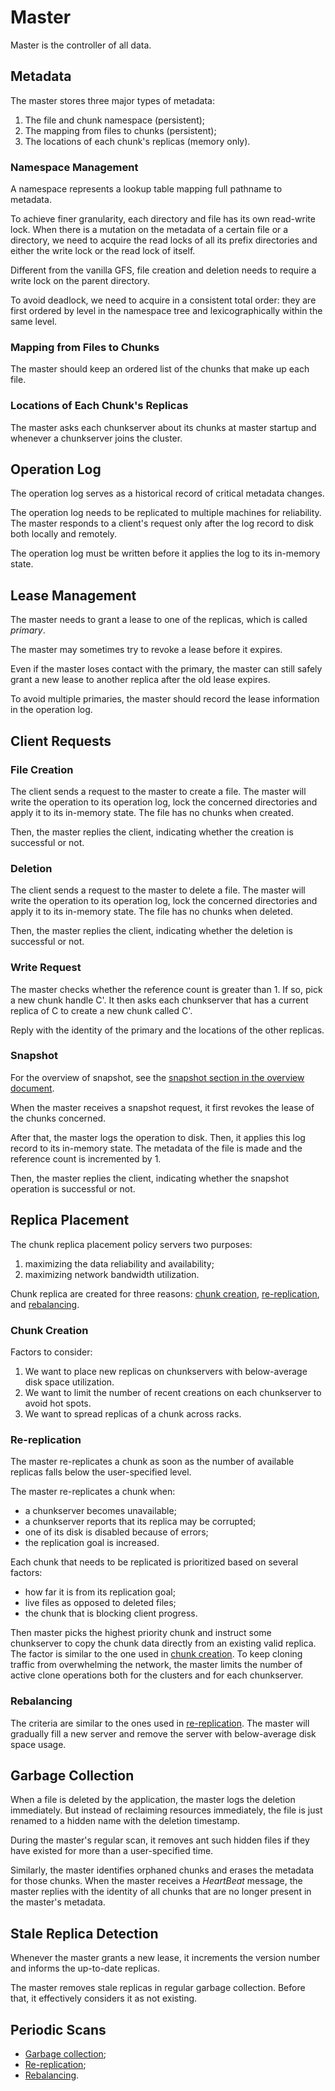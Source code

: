 # Master

Master is the controller of all data.

## Metadata

The master stores three major types of metadata:

1. The file and chunk namespace (persistent);
2. The mapping from files to chunks (persistent);
3. The locations of each chunk's replicas (memory only).

### Namespace Management

A namespace represents a lookup table mapping full pathname to metadata.

To achieve finer granularity, each directory and file has its own read-write
lock. When there is a mutation on the metadata of a certain file or a
directory, we need to acquire the read locks of all its prefix
directories and either the write lock or the read lock of itself.

Different from the vanilla GFS, file creation and deletion needs to require
a write lock on the parent directory.

To avoid deadlock, we need to acquire in a consistent total order: they are
first ordered by level in the namespace tree and lexicographically within
the same level.

### Mapping from Files to Chunks

The master should keep an ordered list of the chunks that make up each file.

### Locations of Each Chunk's Replicas

The master asks each chunkserver about its chunks at master startup and
whenever a chunkserver joins the cluster.

## Operation Log

The operation log serves as a historical record of critical metadata changes.

The operation log needs to be replicated to multiple machines for reliability.
The master responds to a client's request only after the log record to disk
both locally and remotely.

The operation log must be written before it applies the log to its in-memory
state.

## Lease Management

The master needs to grant a lease to one of the replicas, which is called
*primary*.

The master may sometimes try to revoke a lease before it expires.

Even if the master loses contact with the primary, the master can still
safely grant a new lease to another replica after the old lease expires.

To avoid multiple primaries, the master should record the lease information
in the operation log.

## Client Requests

### File Creation

The client sends a request to the master to create a file. The master will
write the operation to its operation log, lock the concerned directories
and apply it to its in-memory state. The file has no chunks when created.

Then, the master replies the client, indicating whether the creation is
successful or not.

### Deletion

The client sends a request to the master to delete a file. The master will
write the operation to its operation log, lock the concerned directories
and apply it to its in-memory state. The file has no chunks when deleted.

Then, the master replies the client, indicating whether the deletion is
successful or not.

### Write Request

The master checks whether the reference count is greater than 1. If so, pick a
new chunk handle C'. It then asks each chunkserver that has a current replica
of C to create a new chunk called C'.

Reply with the identity of the primary and the locations of the other replicas.

### Snapshot

For the overview of snapshot, see the
[snapshot section in the overview document](overview.md#snapshot).

When the master receives a snapshot request, it first revokes the lease of the
chunks concerned.

After that, the master logs the operation to disk. Then, it applies this log
record to its in-memory state. The metadata of the file is made and the
reference count is incremented by 1.

Then, the master replies the client, indicating whether the snapshot operation
is successful or not.

## Replica Placement

The chunk replica placement policy servers two purposes:

1. maximizing the data reliability and availability;
2. maximizing network bandwidth utilization.

Chunk replica are created for three reasons:
[chunk creation](#chunk-creation), [re-replication](#re-replication), and
[rebalancing](#rebalancing).

### Chunk Creation

Factors to consider:

1. We want to place new replicas on chunkservers with below-average disk space
   utilization.
2. We want to limit the number of recent creations on each chunkserver to avoid
   hot spots.
3. We want to spread replicas of a chunk across racks.

### Re-replication

The master re-replicates a chunk as soon as the number of available replicas
falls below the user-specified level.

The master re-replicates a chunk when:
- a chunkserver becomes unavailable;
- a chunkserver reports that its replica may be corrupted;
- one of its disk is disabled because of errors;
- the replication goal is increased.

Each chunk that needs to be replicated is prioritized based on several factors:
- how far it is from its replication goal;
- live files as opposed to deleted files;
- the chunk that is blocking client progress.

Then master picks the highest priority chunk and instruct some chunkserver to
copy the chunk data directly from an existing valid replica. The factor is
similar to the one used in [chunk creation](#chunk-creation). To keep cloning
traffic from overwhelming the network, the master limits the number of active
clone operations both for the clusters and for each chunkserver.

### Rebalancing

The criteria are similar to the ones used in [re-replication](#re-replication).
The master will gradually fill a new server and remove the server with
below-average disk space usage.

## Garbage Collection

When a file is deleted by the application, the master logs the deletion
immediately. But instead of reclaiming resources immediately, the file
is just renamed to a hidden name with the deletion timestamp.

During the master's regular scan, it removes ant such hidden files if they
have existed for more than a user-specified time.

Similarly, the master identifies orphaned chunks and erases the metadata for
those chunks. When the master receives a *HeartBeat* message, the master
replies with the identity of all chunks that are no longer present in the
master's metadata.

## Stale Replica Detection

Whenever the master grants a new lease, it increments the version number and
informs the up-to-date replicas.

The master removes stale replicas in regular garbage collection. Before that,
it effectively considers it as not existing.

## Periodic Scans

- [Garbage collection](#garbage-collection);
- [Re-replication](#re-replication);
- [Rebalancing](#rebalancing).
